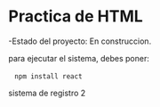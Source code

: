 <h1> Practica de HTML</h1>

-Estado del proyecto: En construccion.

para ejecutar el sistema, debes poner:

 ` ` `npm install react ` ` `


sistema de registro 2
